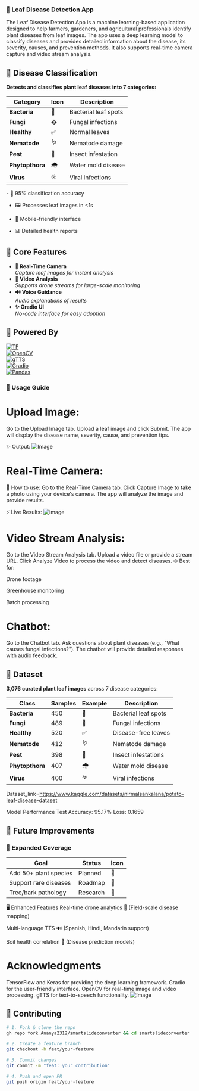 ### 🌿 Leaf Disease Detection App

The Leaf Disease Detection App is a machine learning-based application designed to help farmers, gardeners, and agricultural professionals identify plant diseases from leaf images. The app uses a deep learning model to classify diseases and provides detailed information about the disease, its severity, causes, and prevention methods. It also supports real-time camera capture and video stream analysis.

## 🌿 Disease Classification

**Detects and classifies plant leaf diseases into 7 categories:**

<div align="center">

| Category | Icon | Description |
|----------|------|-------------|
| **Bacteria** | 🦠 | Bacterial leaf spots |
| **Fungi** | � | Fungal infections |
| **Healthy** | ✅ | Normal leaves |
| **Nematode** | 🪱 | Nematode damage |
| **Pest** | 🐛 | Insect infestation |
| **Phytopthora** | 🌧️ | Water mold disease |
| **Virus** | ☣️ | Viral infections |

</div>
- 🎯 95% classification accuracy

- 🖼️ Processes leaf images in <1s
  
- 📱 Mobile-friendly interface
  
- 📊 Detailed health reports

## 🚀 Core Features  
- **📸 Real-Time Camera**  
  _Capture leaf images for instant analysis_  
- **🚁 Video Analysis**  
  _Supports drone streams for large-scale monitoring_  
- **🔊 Voice Guidance**  
  _Audio explanations of results_  
- **✨ Gradio UI**  
  _No-code interface for easy adoption_  

## 🚀 Powered By  
[![TF](https://img.shields.io/badge/DenseNet121-TensorFlow-FF6F00)](https://www.tensorflow.org/)  
[![OpenCV](https://img.shields.io/badge/RealTime-OpenCV-5C3EE8)](https://opencv.org/)  
[![gTTS](https://img.shields.io/badge/Audio-gTTS-34A853)](https://gtts.readthedocs.io/)  
[![Gradio](https://img.shields.io/badge/UI-Gradio-FF4B4B)](https://gradio.app/)  
[![Pandas](https://img.shields.io/badge/Data-Pandas-150458)](https://pandas.pydata.org/)  

### 📲 Usage Guide
# Upload Image:
Go to the Upload Image tab.
Upload a leaf image and click Submit.
The app will display the disease name, severity, cause, and prevention tips.

✨ Output:
![Image](https://github.com/user-attachments/assets/bce19b59-1b3b-44b2-85e4-e5a5a67b19db)
# Real-Time Camera:

📸 How to use:
Go to the Real-Time Camera tab.
Click Capture Image to take a photo using your device's camera.
The app will analyze the image and provide results.

⚡ Live Results:
![Image](https://github.com/user-attachments/assets/a3b7e143-6803-43c9-813d-fbac1b911d73)
# Video Stream Analysis:
Go to the Video Stream Analysis tab.
Upload a video file or provide a stream URL.
Click Analyze Video to process the video and detect diseases.
🌐 Best for:

Drone footage

Greenhouse monitoring

Batch processing

# Chatbot:
Go to the Chatbot tab.
Ask questions about plant diseases (e.g., "What causes fungal infections?").
The chatbot will provide detailed responses with audio feedback.

## 🌿 Dataset

**3,076 curated plant leaf images** across 7 disease categories:

<div align="center">

| Class        | Samples | Example | Description |
|--------------|---------|---------|-------------|
| **Bacteria** | 450     | 🦠      | Bacterial leaf spots |
| **Fungi**    | 489     | 🍄      | Fungal infections |
| **Healthy**  | 520     | ✅      | Disease-free leaves |
| **Nematode** | 412     | 🪱      | Nematode damage |
| **Pest**     | 398     | 🐛      | Insect infestations |
| **Phytopthora**| 407    | 🌧️      | Water mold disease |
| **Virus**    | 400     | ☣️      | Viral infections |

</div>

Dataset_link=https://www.kaggle.com/datasets/nirmalsankalana/potato-leaf-disease-dataset

Model Performance
Test Accuracy: 95.17%
Loss: 0.1659

## 🚧 Future Improvements

### 🌱 Expanded Coverage
| Goal                     | Status  | Icon |
|--------------------------|---------|------|
| Add 50+ plant species    | Planned | 🌿   |
| Support rare diseases    | Roadmap | 🦠   |
| Tree/bark pathology      | Research| 🌳   |

🖥️ Enhanced Features
Real-time drone analytics 🚁
(Field-scale disease mapping)

Multi-language TTS 🔊
(Spanish, Hindi, Mandarin support)

Soil health correlation 🌱
(Disease prediction models)
# Acknowledgments
TensorFlow and Keras for providing the deep learning framework.
Gradio for the user-friendly interface.
OpenCV for real-time image and video processing.
gTTS for text-to-speech functionality.
![Image](https://github.com/user-attachments/assets/6bb1028c-2b80-44de-8e62-0c7e67c800e1)

## 👥 Contributing

```bash
# 1. Fork & clone the repo
gh repo fork Ananya2312/smartslideconverter && cd smartslideconverter

# 2. Create a feature branch
git checkout -b feat/your-feature

# 3. Commit changes
git commit -m "feat: your contribution"

# 4. Push and open PR
git push origin feat/your-feature


